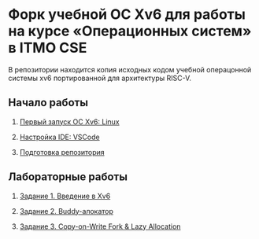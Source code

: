 # Форк учебной ОС Xv6 для работы на курсе «Операционных систем» в ITMO CSE

В репозитории находится копия исходных кодом учебной операцонной системы xv6
портированной для архитектуры RISC-V.

## Начало работы

1. [Первый запуск ОС Xv6: Linux](/doc/setup/linux.md)

2. [Настройка IDE: VSCode](/doc/dev/vscode.md)

3. [Подготовка репозитория](/doc/setup/repo.md)

## Лабораторные работы

1. [Задание 1. Введение в Xv6](/doc/lab/1.md)

2. [Задание 2. Buddy-алокатор](/doc/lab/2.md)

3. [Задание 3. Copy-on-Write Fork & Lazy Allocation](/doc/lab/3.md)
